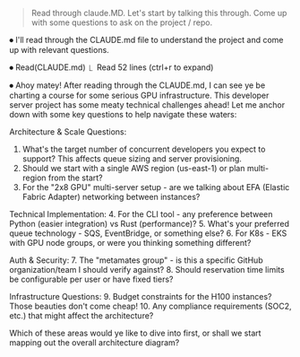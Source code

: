 > Read through claude.MD. Let's start by talking this through. Come up with some questions to ask on the project / repo.

⏺ I'll read through the CLAUDE.md file to understand the project and come up with relevant questions.

⏺ Read(CLAUDE.md)
  ⎿  Read 52 lines (ctrl+r to expand)

⏺ Ahoy matey! After reading through the CLAUDE.md, I can see ye be charting a course for some serious GPU infrastructure. This developer server project has some meaty technical challenges ahead! Let me anchor
  down with some key questions to help navigate these waters:

  Architecture & Scale Questions:
  1. What's the target number of concurrent developers you expect to support? This affects queue sizing and server provisioning.
  2. Should we start with a single AWS region (us-east-1) or plan multi-region from the start?
  3. For the "2x8 GPU" multi-server setup - are we talking about EFA (Elastic Fabric Adapter) networking between instances?

  Technical Implementation:
  4. For the CLI tool - any preference between Python (easier integration) vs Rust (performance)?
  5. What's your preferred queue technology - SQS, EventBridge, or something else?
  6. For K8s - EKS with GPU node groups, or were you thinking something different?

  Auth & Security:
  7. The "metamates group" - is this a specific GitHub organization/team I should verify against?
  8. Should reservation time limits be configurable per user or have fixed tiers?

  Infrastructure Questions:
  9. Budget constraints for the H100 instances? Those beauties don't come cheap!
  10. Any compliance requirements (SOC2, etc.) that might affect the architecture?

  Which of these areas would ye like to dive into first, or shall we start mapping out the overall architecture diagram?
